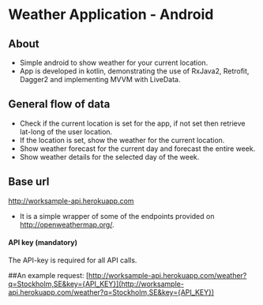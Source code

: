 # Weather Application - Android

## About
- Simple android to show weather for your current location.
- App is developed in kotlin, demonstrating the use of RxJava2, Retrofit, Dagger2 and implementing MVVM with LiveData.

## General flow of data
- Check if the current location is set for the app, if not set then retrieve lat-long of the user location.
- If the location is set, show the weather for the current location.
- Show weather forecast for the current day and forecast the entire week.
- Show weather details for the selected day of the week.

## Base url
http://worksample-api.herokuapp.com
- It is a simple wrapper of some of the endpoints provided on http://openweathermap.org/.

#### API key (mandatory)
The API-key is required for all API calls.

##An example request:
[http://worksample-api.herokuapp.com/weather?q=Stockholm,SE&key={API_KEY}](http://worksample-api.herokuapp.com/weather?q=Stockholm,SE&key={API_KEY})
